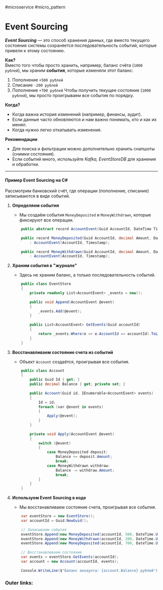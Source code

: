 #microservice #micro_pattern

# Event Sourcing

***Event Sourcing*** — это способ хранения данных, где вместо текущего состояния системы сохраняется последовательность событий, которые привели к этому состоянию.

**Как?**  
Вместо того чтобы просто хранить, например, баланс счёта (`1000 рублей`), мы храним **события**, которые изменяли этот баланс:
1. Пополнение `+500 рублей`
2. Списание `-200 рублей`
3. Пополнение `+700 рублей`
Чтобы получить текущее состояние (`1000 рублей`), мы просто проигрываем все события по порядку.

**Когда?**
- Когда важна история изменений (например, финансы, аудит).
- Если данные часто обновляются и нам важно понимать, кто и как их менял.
- Когда нужно легко откатывать изменения.

**Рекомендации**
- Для поиска и фильтрации можно дополнительно хранить снапшоты (снимки состояния).
- Если событий много, используйте *Kafka, EventStoreDB* для хранения и обработки.

---
#### **Пример Event Sourcing на C#**

Рассмотрим банковский счёт, где операции (пополнение, списание) записываются в виде событий.

1. **Определяем события**
	- Мы создаём события `MoneyDeposited` и `MoneyWithdrawn`, которые фиксируют все операции.
	```csharp
		public abstract record AccountEvent(Guid AccountId, DateTime Timestamp);
		
		public record MoneyDeposited(Guid AccountId, decimal Amount, DateTime Timestamp) 
		    : AccountEvent(AccountId, Timestamp);
		
		public record MoneyWithdrawn(Guid AccountId, decimal Amount, DateTime Timestamp) 
		    : AccountEvent(AccountId, Timestamp);
	```


2. **Храним события в "журнале"**
	- Здесь не храним баланс, а только последовательность событий.
	```csharp
		public class EventStore
		{
		    private readonly List<AccountEvent> _events = new();
		
		    public void Append(AccountEvent @event)
		    {
		        _events.Add(@event);
		    }
		
		    public List<AccountEvent> GetEvents(Guid accountId)
		    {
		        return _events.Where(e => e.AccountId == accountId).ToList();
		    }
		}
	```

3. **Восстанавливаем состояние счета из событий**
	- Объект `Account` создаётся, проигрывая все события.
	```csharp
		public class Account
		{
		    public Guid Id { get; }
		    public decimal Balance { get; private set; }
		
		    public Account(Guid id, IEnumerable<AccountEvent> events)
		    {
		        Id = id;
		        foreach (var @event in events)
		        {
		            Apply(@event);
		        }
		    }
		
		    private void Apply(AccountEvent @event)
		    {
		        switch (@event)
		        {
		            case MoneyDeposited deposit:
		                Balance += deposit.Amount;
		                break;
		            case MoneyWithdrawn withdraw:
		                Balance -= withdraw.Amount;
		                break;
		        }
		    }
		}
	```

4. **Используем Event Sourcing в коде**
	- Мы восстанавливаем состояние счета, проигрывая все события.
	```csharp
		var eventStore = new EventStore();
		var accountId = Guid.NewGuid();
		
		// Записываем события
		eventStore.Append(new MoneyDeposited(accountId, 500, DateTime.UtcNow));
		eventStore.Append(new MoneyWithdrawn(accountId, 200, DateTime.UtcNow));
		eventStore.Append(new MoneyDeposited(accountId, 700, DateTime.UtcNow));
		
		// Восстанавливаем состояние
		var events = eventStore.GetEvents(accountId);
		var account = new Account(accountId, events);
		
		Console.WriteLine($"Баланс аккаунта: {account.Balance} рублей"); // Выведет: 1000 рублей
	```

### Outer links:

